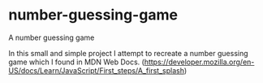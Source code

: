 # number-guessing-game
A number guessing game

In this small and simple project I attempt to recreate a number guessing game which I found in MDN Web Docs. (https://developer.mozilla.org/en-US/docs/Learn/JavaScript/First_steps/A_first_splash)